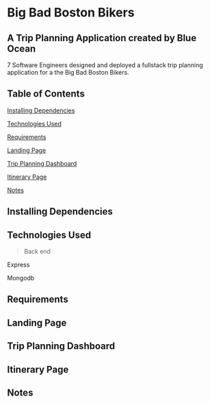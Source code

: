 # Big Bad Boston Bikers
## A Trip Planning Application created by Blue Ocean

7 Software Engineers designed and deployed a fullstack trip planning application for a the Big Bad Boston Bikers.


## Table of Contents
[Installing Dependencies](#installing-dependencies)

[Technologies Used](#technologies-used)

[Requirements](#requirements)

[Landing Page](#landing-page)

[Trip Planning Dashboard](#trip-planning-dashboard)

[Itinerary Page](#intinerary-page)

[Notes](#Notes)
## Installing Dependencies

## Technologies Used
> Back end

Express

Mongodb

## Requirements

## Landing Page

## Trip Planning Dashboard

## Itinerary Page

## Notes